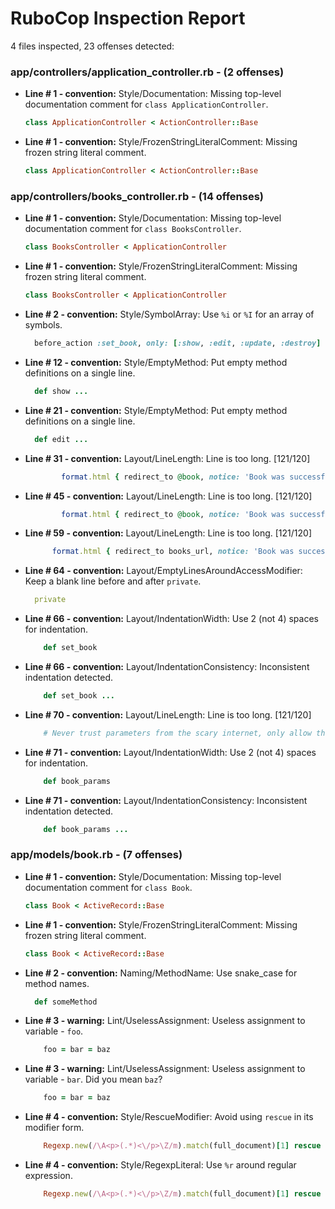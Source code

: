 # RuboCop Inspection Report

4 files inspected, 23 offenses detected:

### app/controllers/application_controller.rb - (2 offenses)
  * **Line # 1 - convention:** Style/Documentation: Missing top-level documentation comment for `class ApplicationController`.

    ```rb
    class ApplicationController < ActionController::Base
    ```

  * **Line # 1 - convention:** Style/FrozenStringLiteralComment: Missing frozen string literal comment.

    ```rb
    class ApplicationController < ActionController::Base
    ```

### app/controllers/books_controller.rb - (14 offenses)
  * **Line # 1 - convention:** Style/Documentation: Missing top-level documentation comment for `class BooksController`.

    ```rb
    class BooksController < ApplicationController
    ```

  * **Line # 1 - convention:** Style/FrozenStringLiteralComment: Missing frozen string literal comment.

    ```rb
    class BooksController < ApplicationController
    ```

  * **Line # 2 - convention:** Style/SymbolArray: Use `%i` or `%I` for an array of symbols.

    ```rb
      before_action :set_book, only: [:show, :edit, :update, :destroy]
    ```

  * **Line # 12 - convention:** Style/EmptyMethod: Put empty method definitions on a single line.

    ```rb
      def show ...
    ```

  * **Line # 21 - convention:** Style/EmptyMethod: Put empty method definitions on a single line.

    ```rb
      def edit ...
    ```

  * **Line # 31 - convention:** Layout/LineLength: Line is too long. [121/120]

    ```rb
            format.html { redirect_to @book, notice: 'Book was successfully created.' } # aaaaaaaaaaaaaaaaaaaaaaaaaaaaaaaaaaa
    ```

  * **Line # 45 - convention:** Layout/LineLength: Line is too long. [121/120]

    ```rb
            format.html { redirect_to @book, notice: 'Book was successfully updated.' } # aaaaaaaaaaaaaaaaaaaaaaaaaaaaaaaaaaa
    ```

  * **Line # 59 - convention:** Layout/LineLength: Line is too long. [121/120]

    ```rb
          format.html { redirect_to books_url, notice: 'Book was successfully destroyed.' } # aaaaaaaaaaaaaaaaaaaaaaaaaaaaaaa
    ```

  * **Line # 64 - convention:** Layout/EmptyLinesAroundAccessModifier: Keep a blank line before and after `private`.

    ```rb
      private
    ```

  * **Line # 66 - convention:** Layout/IndentationWidth: Use 2 (not 4) spaces for indentation.

    ```rb
        def set_book
    ```

  * **Line # 66 - convention:** Layout/IndentationConsistency: Inconsistent indentation detected.

    ```rb
        def set_book ...
    ```

  * **Line # 70 - convention:** Layout/LineLength: Line is too long. [121/120]

    ```rb
        # Never trust parameters from the scary internet, only allow the allow list through. aaaaaaaaaaaaaaaaaaaaaaaaaaaaaaaa
    ```

  * **Line # 71 - convention:** Layout/IndentationWidth: Use 2 (not 4) spaces for indentation.

    ```rb
        def book_params
    ```

  * **Line # 71 - convention:** Layout/IndentationConsistency: Inconsistent indentation detected.

    ```rb
        def book_params ...
    ```

### app/models/book.rb - (7 offenses)
  * **Line # 1 - convention:** Style/Documentation: Missing top-level documentation comment for `class Book`.

    ```rb
    class Book < ActiveRecord::Base
    ```

  * **Line # 1 - convention:** Style/FrozenStringLiteralComment: Missing frozen string literal comment.

    ```rb
    class Book < ActiveRecord::Base
    ```

  * **Line # 2 - convention:** Naming/MethodName: Use snake_case for method names.

    ```rb
      def someMethod
    ```

  * **Line # 3 - warning:** Lint/UselessAssignment: Useless assignment to variable - `foo`.

    ```rb
        foo = bar = baz
    ```

  * **Line # 3 - warning:** Lint/UselessAssignment: Useless assignment to variable - `bar`. Did you mean `baz`?

    ```rb
        foo = bar = baz
    ```

  * **Line # 4 - convention:** Style/RescueModifier: Avoid using `rescue` in its modifier form.

    ```rb
        Regexp.new(/\A<p>(.*)<\/p>\Z/m).match(full_document)[1] rescue full_document
    ```

  * **Line # 4 - convention:** Style/RegexpLiteral: Use `%r` around regular expression.

    ```rb
        Regexp.new(/\A<p>(.*)<\/p>\Z/m).match(full_document)[1] rescue full_document
    ```

